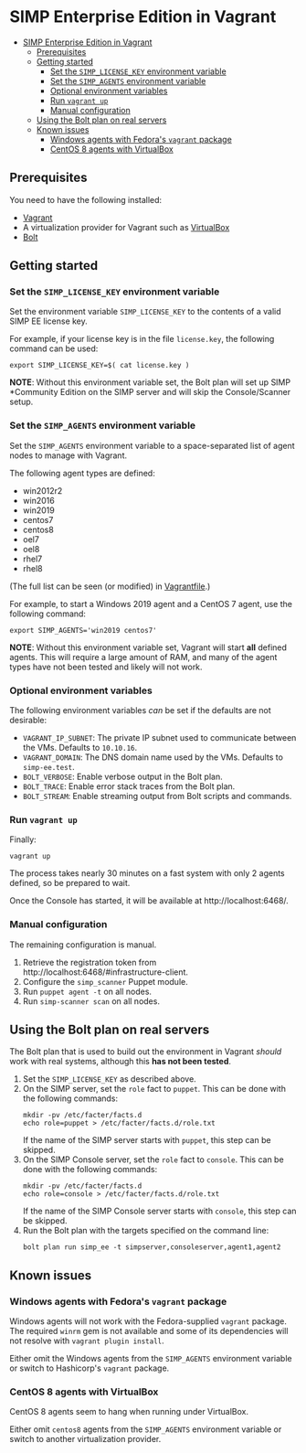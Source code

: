 # SIMP Enterprise Edition in Vagrant

- [SIMP Enterprise Edition in Vagrant](#simp-enterprise-edition-in-vagrant)
  - [Prerequisites](#prerequisites)
  - [Getting started](#getting-started)
    - [Set the `SIMP_LICENSE_KEY` environment variable](#set-the-simp_license_key-environment-variable)
    - [Set the `SIMP_AGENTS` environment variable](#set-the-simp_agents-environment-variable)
    - [Optional environment variables](#optional-environment-variables)
    - [Run `vagrant up`](#run-vagrant-up)
    - [Manual configuration](#manual-configuration)
  - [Using the Bolt plan on real servers](#using-the-bolt-plan-on-real-servers)
  - [Known issues](#known-issues)
    - [Windows agents with Fedora's `vagrant` package](#windows-agents-with-fedoras-vagrant-package)
    - [CentOS 8 agents with VirtualBox](#centos-8-agents-with-virtualbox)

## Prerequisites

You need to have the following installed:

* [Vagrant](https://www.vagrantup.com/downloads)
* A virtualization provider for Vagrant such as [VirtualBox](https://www.virtualbox.org/wiki/Downloads)
* [Bolt](https://puppet.com/docs/bolt/latest/bolt_installing.html)

## Getting started

### Set the `SIMP_LICENSE_KEY` environment variable

Set the environment variable `SIMP_LICENSE_KEY` to the contents of a valid SIMP
EE license key.

For example, if your license key is in the file `license.key`, the following
command can be used:

```
export SIMP_LICENSE_KEY=$( cat license.key )
```

**NOTE**: Without this environment variable set, the Bolt plan will set up SIMP
*Community Edition on the SIMP server and will skip the Console/Scanner setup.

### Set the `SIMP_AGENTS` environment variable

Set the `SIMP_AGENTS` environment variable to a space-separated list of agent
nodes to manage with Vagrant.

The following agent types are defined:

* win2012r2
* win2016
* win2019
* centos7
* centos8
* oel7
* oel8
* rhel7
* rhel8

(The full list can be seen (or modified) in [Vagrantfile](./Vagrantfile).)

For example, to start a Windows 2019 agent and a CentOS 7 agent, use the following command:

```
export SIMP_AGENTS='win2019 centos7'
```

**NOTE**: Without this environment variable set, Vagrant will start **all** defined agents.  This will require a large amount of RAM, and many of the agent types have not been tested and likely will not work.

### Optional environment variables

The following environment variables *can* be set if the defaults are not desirable:

* `VAGRANT_IP_SUBNET`: The private IP subnet used to communicate between the
    VMs.  Defaults to `10.10.16`.
* `VAGRANT_DOMAIN`: The DNS domain name used by the VMs.  Defaults to
    `simp-ee.test`.
* `BOLT_VERBOSE`: Enable verbose output in the Bolt plan.
* `BOLT_TRACE`: Enable error stack traces from the Bolt plan.
* `BOLT_STREAM`: Enable streaming output from Bolt scripts and commands.

### Run `vagrant up`

Finally:

```
vagrant up
```

The process takes nearly 30 minutes on a fast system with only 2 agents defined,
so be prepared to wait.

Once the Console has started, it will be available at http://localhost:6468/.

### Manual configuration

The remaining configuration is manual.

1. Retrieve the registration token from http://localhost:6468/#infrastructure-client.
2. Configure the `simp_scanner` Puppet module.
3. Run `puppet agent -t` on all nodes.
4. Run `simp-scanner scan` on all nodes.

## Using the Bolt plan on real servers

The Bolt plan that is used to build out the environment in Vagrant *should* work with real systems, although this **has not been tested**.

1. Set the `SIMP_LICENSE_KEY` as described above.
2. On the SIMP server, set the `role` fact to `puppet`.
    This can be done with the following commands:
    ```
    mkdir -pv /etc/facter/facts.d
    echo role=puppet > /etc/facter/facts.d/role.txt
    ```
    If the name of the SIMP server starts with `puppet`, this step can be skipped.
3. On the SIMP Console server, set the `role` fact to `console`.
    This can be done with the following commands:
    ```
    mkdir -pv /etc/facter/facts.d
    echo role=console > /etc/facter/facts.d/role.txt
    ```
    If the name of the SIMP Console server starts with `console`, this step can be skipped.
4. Run the Bolt plan with the targets specified on the command line:
    ```
    bolt plan run simp_ee -t simpserver,consoleserver,agent1,agent2
    ```

## Known issues

### Windows agents with Fedora's `vagrant` package

Windows agents will not work with the Fedora-supplied `vagrant` package.  The
required `winrm` gem is not available and some of its dependencies will not
resolve with `vagrant plugin install`.

Either omit the Windows agents from the `SIMP_AGENTS` environment variable or
switch to Hashicorp's `vagrant` package.

### CentOS 8 agents with VirtualBox

CentOS 8 agents seem to hang when running under VirtualBox.

Either omit `centos8` agents from the `SIMP_AGENTS` environment variable or
switch to another virtualization provider.
